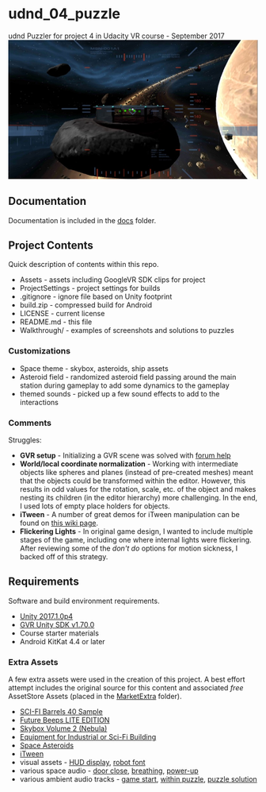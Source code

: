 # udnd_04_puzzle
udnd Puzzler for project 4 in Udacity VR course - September 2017
![Puzzler Overview](docs/screen_fullview.jpg)

## Documentation
Documentation is included in the [docs](docs) folder.

## Project Contents
Quick description of contents within this repo.

* Assets - assets including GoogleVR SDK clips for project
* ProjectSettings - project settings for builds
* .gitignore - ignore file based on Unity footprint
* build.zip - compressed build for Android
* LICENSE - current license
* README.md - this file
* Walkthrough/ - examples of screenshots and solutions to puzzles

### Customizations
* Space theme - skybox, asteroids, ship assets
* Asteroid field - randomized asteroid field passing around the main station during gameplay to add some dynamics to the gameplay
* themed sounds - picked up a few sound effects to add to the interactions

### Comments
Struggles:
* **GVR setup** - Initializing a GVR scene was solved with [forum help](https://discussions.udacity.com/t/reticle-is-not-showing/203621/27)
* **World/local coordinate normalization** - Working with intermediate objects like spheres and planes (instead of pre-created meshes) meant that the objects could be transformed within the editor.  However, this results in odd values for the rotation, scale, etc. of the object and makes nesting its children (in the editor hierarchy) more challenging.  In the end, I used lots of empty place holders for objects.
* **iTween** - A number of great demos for iTween manipulation can be found on [this wiki page](https://unionassets.com/blog/basic-animation-itween-259).
* **Flickering Lights** - In original game design, I wanted to include multiple stages of the game, including one where internal lights were flickering.  After reviewing some of the *don't do* options for motion sickness, I backed off of this strategy.

## Requirements
Software and build environment requirements.

* [Unity 2017.1.0p4](https://unity3d.com/get-unity/download/archive)
* [GVR Unity SDK v1.70.0](https://github.com/googlevr/gvr-unity-sdk/releases/tag/v1.70.0)
* Course starter materials
* Android KitKat 4.4 or later

### Extra Assets
A few extra assets were used in the creation of this project.  A best effort attempt includes the original source for this content and associated *free* AssetStore Assets (placed in the [MarketExtra](Assets/MarketExtra) folder).
* [SCI-FI Barrels 40 Sample](https://www.assetstore.unity3d.com/en/#!/content/92986)
* [Future Beeps LITE EDITION](https://www.assetstore.unity3d.com/en/#!/content/63357)
* [Skybox Volume 2 (Nebula)](https://www.assetstore.unity3d.com/en/#!/content/3392)
* [Equipment for Industrial or Sci-Fi Building](https://www.assetstore.unity3d.com/en/#!/content/82846)
* [Space Asteroids](https://www.assetstore.unity3d.com/en/#!/content/96444)
* [iTween](https://www.assetstore.unity3d.com/en/#!/content/84)
* visual assets - [HUD display](https://disastranagant.deviantart.com/art/Delta-Plus-HUD-272423043), [robot font](http://www.dailyfreefonts.com/fonts/info/38-DS-Digital.html)
* various space audio - [door close](http://soundbible.com/1288-Chamber-Decompressing.html), [breathing](http://soundbible.com/143-Astronaut-Breathing.html), [power-up](http://soundbible.com/1636-Power-Up-Ray.html)
* various ambient audio tracks - [game start](https://soundcloud.com/astropilot/space-ambient-demo-00), [within puzzle](https://soundcloud.com/time-space/alteredreality-demo2), [puzzle solution](https://soundcloud.com/brillbilly/lost-in-space-ambient)
